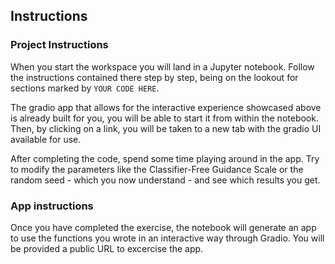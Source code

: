 ## Instructions
### Project Instructions
When you start the workspace you will land in a Jupyter notebook. Follow the instructions contained there step by step, being on the lookout for sections marked by `YOUR CODE HERE`.

The gradio app that allows for the interactive experience showcased above is already built for you, you will be able to start it from within the notebook. Then, by clicking on a link, you will be taken to a new tab with the gradio UI available for use.

After completing the code, spend some time playing around in the app. Try to modify the parameters like the Classifier-Free Guidance Scale or the random seed - which you now understand - and see which results you get.

### App instructions
Once you have completed the exercise, the notebook will generate an app to use the functions you wrote in an interactive way through Gradio. You will be provided a public URL to excercise the app.